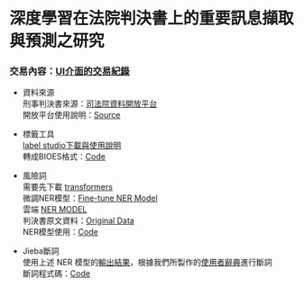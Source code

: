 # 深度學習在法院判決書上的重要訊息擷取與預測之研究
### 交易內容：[UI介面的交易紀錄](https://mumbai.polygonscan.com/address/0xcc4769A4F0367d884177b041A7cd4E3bEF5Afa21)

* 資料來源<br>
刑事判決書來源：[司法院資料開放平台](https://opendata.judicial.gov.tw/dataset/detail?datasetId=27959)<br>
開放平台使用說明：[Source](https://github.com/Jason901008/Research-Project/blob/main/%E8%B3%87%E6%96%99%E4%BE%86%E6%BA%90/Source.pdf)<br>

* 標籤工具<br>
[label studio下載與使用說明](https://blog.csdn.net/qq_44193969/article/details/123298406)<br>
轉成BIOES格式：[Code](https://github.com/Jason901008/Research-Project/blob/main/%E6%A8%99%E7%B1%A4%E5%B7%A5%E5%85%B7/Span_to_BIOES.py)<br>

* 風險詞<br>
需要先下載 [transformers](https://github.com/huggingface/transformers/tree/main/examples)<br>
微調NER模型：[Fine-tune NER Model](https://github.com/Jason901008/Research-Project/blob/main/%E9%A2%A8%E9%9A%AA%E8%A9%9E/Fine-tune_NER_Model.pdf)<br>
雲端 [NER MODEL](https://drive.google.com/drive/folders/1Th6UCs6kKGzA38C7cvFBtrE40LQUy3Qe?usp=drive_link)<br>
判決書原文資料：[Original Data](https://github.com/Jason901008/Research-Project/tree/main/%E9%A2%A8%E9%9A%AA%E8%A9%9E/Result_Record/Original_Data)<br>
NER模型使用：[Code](https://github.com/Jason901008/Research-Project/blob/main/%E9%A2%A8%E9%9A%AA%E8%A9%9E/NER_TEST.py)<br>

* Jieba斷詞<br>
使用上述 NER 模型的[輸出結果](https://github.com/Jason901008/Research-Project/tree/main/jieba%20%E6%96%B7%E8%A9%9E/interface_Pred_all_risk)，根據我們所製作的[使用者辭典](https://github.com/Jason901008/Research-Project/blob/main/jieba%20%E6%96%B7%E8%A9%9E/Ws_Dictionary.txt)進行斷詞<br>
斷詞程式碼：[Code](https://github.com/Jason901008/Research-Project/blob/main/jieba%20%E6%96%B7%E8%A9%9E/jieba_WS.py)<br>
















